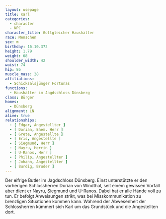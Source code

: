 ```yaml
---
layout: usepage
title: Karl
categories:
  - character
  - NPC
character_title: Gottgleicher Haushälter
race: Menschen
sex: m
birthday: 16.10.372
height: 1.79
weight: 68
shoulder_width: 42
waist: 74
hip: 86
muscle_mass: 28
affiliations:
  - Schicksalsjünger Fortunas
functions:
  - Haushälter im Jagdschloss Dünsberg
class: Bürger
homes:
  - Dünsberg
alignment: LN
alive: true
relationships:
  - [ Edgar, Angestellter ]
  - [ Dorian, Ehem. Herr ]
  - [ Grete, Angestellte ]
  - [ Eris, Angestellte ]
  - [ Siegmund, Herr ]
  - [ Nayru, Herrin ]
  - [ U-Ranos, Herr ]
  - [ Philip, Angestellter ]
  - [ Johann, Angestellter ]
  - [ Burdig, Bruder ]
---
```


Der eifrige Butler im Jagdschloss Dünsberg. Einst unterstützte er den vorherigen Schlossherren Dorian von Windthal, seit
einem gewissen Vorfall aber dient er Nayru, Siegmund und U-Ranos. Dabei hat er alle Hände voll zu tun. Er befolgt
Anweisungen strikt, was bei Misskommunikation zu brenzligen Situationen kommen kann. Während der Abwesenheit der
Schlossherren kümmert sich Karl um das Grundstück und die Angestellten dort.
